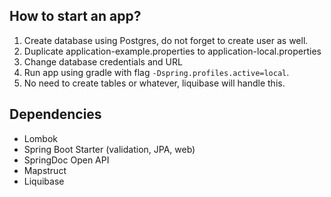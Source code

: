 ## How to start an app?

1. Create database using Postgres, do not forget to create user as well.
2. Duplicate application-example.properties to application-local.properties
3. Change database credentials and URL
4. Run app using gradle with flag `-Dspring.profiles.active=local`.
5. No need to create tables or whatever, liquibase will handle this.

## Dependencies
- Lombok
- Spring Boot Starter (validation, JPA, web)
- SpringDoc Open API
- Mapstruct
- Liquibase

